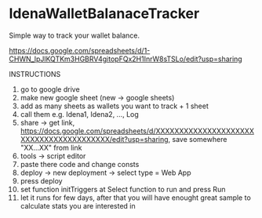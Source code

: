# IdenaWalletBalanaceTracker
Simple way to track your wallet balance.

https://docs.google.com/spreadsheets/d/1-CHWN_lpJlKQTKm3HGBRV4gitopFQx2H1InrW8sTSLo/edit?usp=sharing

INSTRUCTIONS

1. go to google drive
2. make new google sheet (new -> google sheets)
3. add as many sheets as wallets you want to track + 1 sheet
4. call them e.g. Idena1, Idena2, ..., Log
5. share -> get link, https://docs.google.com/spreadsheets/d/XXXXXXXXXXXXXXXXXXXXXXXXXXXXXXXXXXXXXXXX/edit?usp=sharing, save somewhere "XX...XX" from link
6. tools -> script editor
7. paste there code and change consts
8. deploy -> new deployment -> select type = Web App
9. press deploy
10. set function initTriggers at Select function to run and press Run
11. let it runs for few days, after that you will have enought great sample to calculate stats you are interested in
